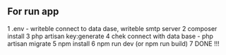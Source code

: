 ## For run app
1 .env - writeble connect to data dase, writeble smtp server
2 composer install
3 php artisan key:generate
4 chek connect with data base - php artisan migrate
5 npm install
6 npm run dev (or npm run build)
7 DONE !!!